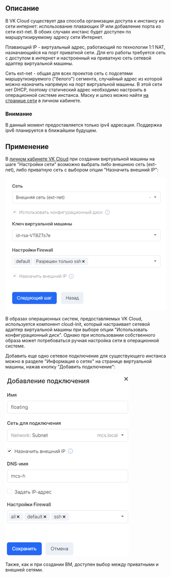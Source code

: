 ## Описание

В VK Cloud существует два способа организации доступа к инстансу из сети интернет: использование плавающих IP или добавление порта из сети ext-net. В обоих случаях инстанс будет доступен по маршрутизируемому адресу сети Интернет.

Плавающий IP - виртуальный адрес, работающий по технологии 1:1 NAT, назначающийся на порт приватной сети. Для его работы требуется сеть с доступом в интернет и настроенный на приватную сеть сетевой адаптер виртуальной машины.

Сеть ext-net - общая для всех проектов сеть с подсетями маршрутизируемого ("белого") сегмента, случайный адрес из которой можно назначить напрямую на порт виртуальной машины. В этой сети нет DHCP, поэтому статический адрес необходимо настроить в операционной системе инстанса. Маску и шлюз можно найти [на странице сети](https://mcs.mail.ru/app/services/server/network/edit/298117ae-3fa4-4109-9e08-8be5602be5a2/subnets/) в личном кабинете.

### Внимание

В данный момент предоставляется только ipv4 адресация. Поддержка ipv6 планируется в ближайшем будущем.

## Применение

В [личном кабинете VK Cloud](https://mcs.mail.ru/app/services/infra/routers/) при создании виртуальной машины на шаге "Настройки сети" возможно выбрать либо внешнюю сеть (ext-net), либо приватную сеть с выбором опции "Назначить внешний IP":

![](./assets/1599510590002-1599510590002.png)

В образах операционных систем, предоставляемых VK Cloud, используется компонент cloud-init, который настраивает сетевой адаптер виртуальной машины при выборе опции "Использовать конфигурационный диск". Однако при использовании собственного образа может потребоваться ручная настройка сети в операционной системе.

Добавить еще одно сетевое подключение для существующего инстанса можно в разделе "Информация о сетях" на странице виртуальной машины, нажав кнопку "Добавить подключение":

![](./assets/1599511121417-1599511121417.png)

Также, как и при создании ВМ, доступен выбор между приватными и внешней сетями.
